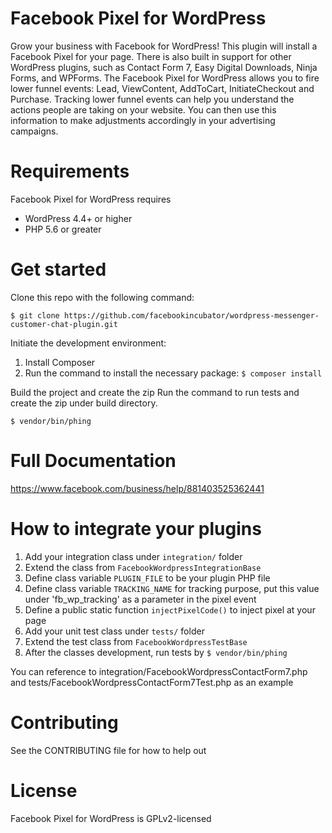 # Facebook Pixel for WordPress

Grow your business with Facebook for WordPress! This plugin will install a Facebook Pixel for your page. There is also built in support for other WordPress plugins, such as Contact Form 7, Easy Digital Downloads, Ninja Forms, and WPForms. The Facebook Pixel for WordPress allows you to fire lower funnel events: Lead, ViewContent, AddToCart, InitiateCheckout and Purchase. Tracking lower funnel events can help you understand the actions people are taking on your website. You can then use this information to make adjustments accordingly in your advertising campaigns.

# Requirements

Facebook Pixel for WordPress requires
* WordPress 4.4+ or higher
* PHP 5.6 or greater

# Get started

Clone this repo with the following command:

`$ git clone https://github.com/facebookincubator/wordpress-messenger-customer-chat-plugin.git`

Initiate the development environment:

1. Install Composer
2. Run the command to install the necessary package: `$ composer install`

Build the project and create the zip
Run the command to run tests and create the zip under build directory.

`$ vendor/bin/phing`

# Full Documentation

https://www.facebook.com/business/help/881403525362441

# How to integrate your plugins

1. Add your integration class under `integration/` folder
2. Extend the class from `FacebookWordpressIntegrationBase`
3. Define class variable `PLUGIN_FILE` to be your plugin PHP file
4. Define class variable `TRACKING_NAME` for tracking purpose, put this value under 'fb_wp_tracking' as a parameter in the pixel event
5. Define a public static function `injectPixelCode()` to inject pixel at your page
6. Add your unit test class under `tests/` folder
7. Extend the test class from `FacebookWordpressTestBase`
8. After the classes development, run tests by `$ vendor/bin/phing`

You can reference to integration/FacebookWordpressContactForm7.php and tests/FacebookWordpressContactForm7Test.php as an example

# Contributing

See the CONTRIBUTING file for how to help out

# License

Facebook Pixel for WordPress is GPLv2-licensed
